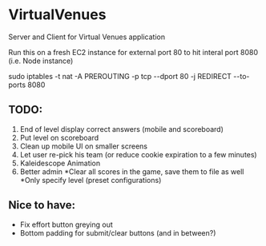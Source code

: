 VirtualVenues
=============

Server and Client for Virtual Venues application

Run this on a fresh EC2 instance for external port 80 to hit interal port 8080
(i.e. Node instance)

sudo iptables -t nat -A PREROUTING -p tcp --dport 80 -j REDIRECT --to-ports 8080


TODO:
-----
1. End of level display correct answers (mobile and scoreboard)
2. Put level on scoreboard
3. Clean up mobile UI on smaller screens
4. Let user re-pick his team (or reduce cookie expiration to a few minutes)
5. Kaleidescope Animation
6. Better admin 
  *Clear all scores in the game, save them to file as well
  *Only specify level (preset configurations)

Nice to have:
--------------
- Fix effort button greying out
- Bottom padding for submit/clear buttons (and in between?)




